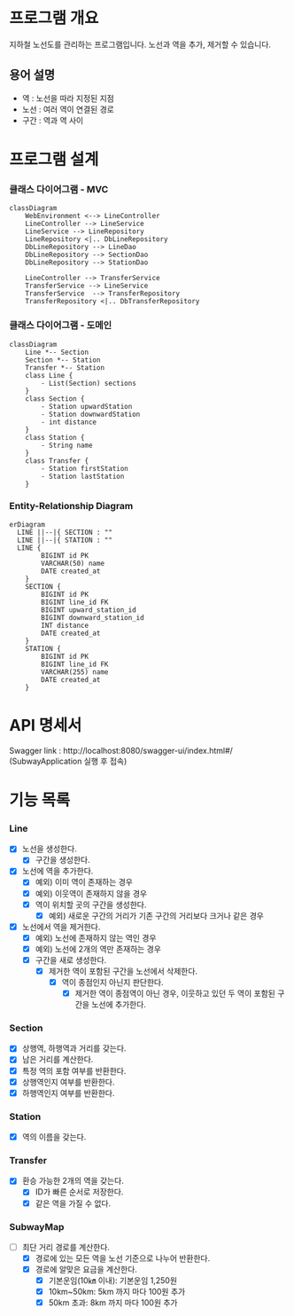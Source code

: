 # 프로그램 개요
지하철 노선도를 관리하는 프로그램입니다.
노선과 역을 추가, 제거할 수 있습니다.
## 용어 설명
- 역 : 노선을 따라 지정된 지점
- 노선 : 여러 역이 연결된 경로
- 구간 : 역과 역 사이


# 프로그램 설계

### 클래스 다이어그램 - MVC
```mermaid
classDiagram
    WebEnvironment <--> LineController
    LineController --> LineService
    LineService --> LineRepository
    LineRepository <|.. DbLineRepository
    DbLineRepository --> LineDao
    DbLineRepository --> SectionDao
    DbLineRepository --> StationDao
    
    LineController --> TransferService
    TransferService --> LineService
    TransferService  --> TransferRepository
    TransferRepository <|.. DbTransferRepository
```

### 클래스 다이어그램 - 도메인
```mermaid
classDiagram
    Line *-- Section
    Section *-- Station
    Transfer *-- Station
    class Line {
        - List(Section) sections
    }
    class Section {
        - Station upwardStation
        - Station downwardStation
        - int distance
    }
    class Station {
        - String name
    }
    class Transfer {
        - Station firstStation
        - Station lastStation
    }
```

### Entity-Relationship Diagram
```mermaid
erDiagram
  LINE ||--|{ SECTION : ""
  LINE ||--|{ STATION : ""
  LINE {
		BIGINT id PK
		VARCHAR(50) name
        DATE created_at
	}
    SECTION {
        BIGINT id PK
        BIGINT line_id FK
        BIGINT upward_station_id
        BIGINT downward_station_id
        INT distance
        DATE created_at
    }
    STATION {
        BIGINT id PK
        BIGINT line_id FK
        VARCHAR(255) name
        DATE created_at
    }
```

# API 명세서
Swagger link : http://localhost:8080/swagger-ui/index.html#/
(SubwayApplication 실행 후 접속)


# 기능 목록

### Line
- [x] 노선을 생성한다.
  - [x] 구간을 생성한다.
- [x] 노선에 역을 추가한다.
  - [x] 예외) 이미 역이 존재하는 경우
  - [x] 예외) 이웃역이 존재하지 않을 경우
  - [x] 역이 위치할 곳의 구간을 생성한다.
    - [x] 예외) 새로운 구간의 거리가 기존 구간의 거리보다 크거나 같은 경우
- [x] 노선에서 역을 제거한다.
  - [x] 예외) 노선에 존재하지 않는 역인 경우
  - [x] 예외) 노선에 2개의 역만 존재하는 경우
  - [x] 구간을 새로 생성한다.
    - [x] 제거한 역이 포함된 구간을 노선에서 삭제한다.
      - [x] 역이 종점인지 아닌지 판단한다.
        - [x] 제거한 역이 종점역이 아닌 경우, 이웃하고 있던 두 역이 포함된 구간을 노선에 추가한다.

### Section
- [x] 상행역, 하행역과 거리를 갖는다.
- [x] 남은 거리를 계산한다.
- [x] 특정 역의 포함 여부를 반환한다.
- [x] 상행역인지 여부를 반환한다.
- [x] 하행역인지 여부를 반환한다.

### Station
- [x] 역의 이름을 갖는다.

### Transfer
- [x] 환승 가능한 2개의 역을 갖는다.
  - [x] ID가 빠른 순서로 저장한다.
  - [x] 같은 역을 가질 수 없다.

### SubwayMap
- [ ] 최단 거리 경로를 계산한다.
  - [x] 경로에 있는 모든 역을 노선 기준으로 나누어 반환한다. 
  - [x] 경로에 알맞은 요금을 계산한다.
    - [x] 기본운임(10㎞ 이내): 기본운임 1,250원
    - [x] 10km~50km: 5km 까지 마다 100원 추가
    - [x] 50km 초과: 8km 까지 마다 100원 추가
